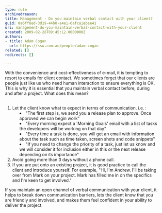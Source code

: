 ```yaml
---
type: rule
archivedreason: 
title: Management - Do you maintain verbal contact with your client?
guid: 0a6ff8ed-3d19-44b0-a4a1-6afca1ebee41
uri: management-do-you-maintain-verbal-contact-with-your-client
created: 2009-02-28T09:45:12.0000000Z
authors:
- title: Adam Cogan
  url: https://ssw.com.au/people/adam-cogan
related: []
redirects: []

---
```



With the convenience and cost-effectiveness of e-mail, it is tempting to resort to emails for client contact. We sometimes forget that our clients are people just like us who need human interaction to ensure everything is OK. This is why it is essential that you maintain verbal contact before, during and after a project. What does this mean? 
<br><excerpt class='endintro'></excerpt><br>
<ol>
<li>Let the client know what to expect in terms of communication, i.e. &#58; 
<ul style="list-style&#58;disc none inside;background&#58;none transparent scroll repeat 0% 0%;">
<li style="background&#58;none transparent scroll repeat 0% 0%;">&quot;The first step is, we send you a release plan to approve. Once approved we can begin work&quot; 
<li style="background&#58;none transparent scroll repeat 0% 0%;">&quot;Every morning expect a 'Morning Goals' email with a list of tasks the developers will be working on that day&quot; 
<li style="background&#58;none transparent scroll repeat 0% 0%;">&quot;Every time a task is done, you will get an email with information about the task such as time taken, screen shots and code snippets&quot; 
<li style="background&#58;none transparent scroll repeat 0% 0%;">&quot;If you need to change the priority of a task, just let us know and we will consider it for inclusion either in this or the next release depending on its importance&quot;</li></ul>
<li>Avoid going more than 3 days without a phone call. 
<li>If you are put onto an existing project, it is good practice to call the client and introduce yourself. For example, &quot;Hi, I'm Andrew. I'll be taking over from Mark on your project. Mark has filled me in on the specifics and I'm keen to get involved.&quot;</li></ol>
<p>If you maintain an open channel of verbal communication with your client, it helps to break down communication barriers, lets the client know that you are friendly and involved, and makes them feel confident in your ability to deliver the project.</p>


